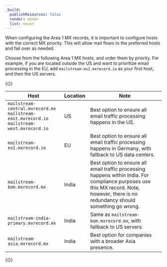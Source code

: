 ```yaml
---
_build:
  publishResources: false
  render: never
  list: never
---
```


When configuring the Area 1 MX records, it is important to configure hosts with the correct MX priority. This will allow mail flows to the preferred hosts and fail over as needed.

Choose from the following Area 1 MX hosts, and order them by priority. For example, if you are located outside the US and want to prioritize email processing in the EU, add `mailstream-eu1.mxrecord.io` as your first host, and then the US servers.

{{<table-wrap>}}

Host | Location | Note
--- | --- | ---
`mailstream-central.mxrecord.mx` <br /> `mailstream-east.mxrecord.io` <br /> `mailstream-west.mxrecord.io` | US | Best option to ensure all email traffic processing happens in the US.
`mailstream-eu1.mxrecord.io` | EU | Best option to ensure all email traffic processing happens in Germany, with fallback to US data centers.
`mailstream-bom.mxrecord.mx` | India | Best option to ensure all email traffic processing happens within India. For compliance purposes use this MX record. Note, however, there is no redundancy should something go wrong.
`mailstream-india-primary.mxrecord.mx` | India | Same as `mailstream-bom.mxrecord.mx`, with fallback to US servers.
`mailstream-asia.mxrecord.mx` | India | Best option for companies with a broader Asia presence.

{{</table-wrap>}}